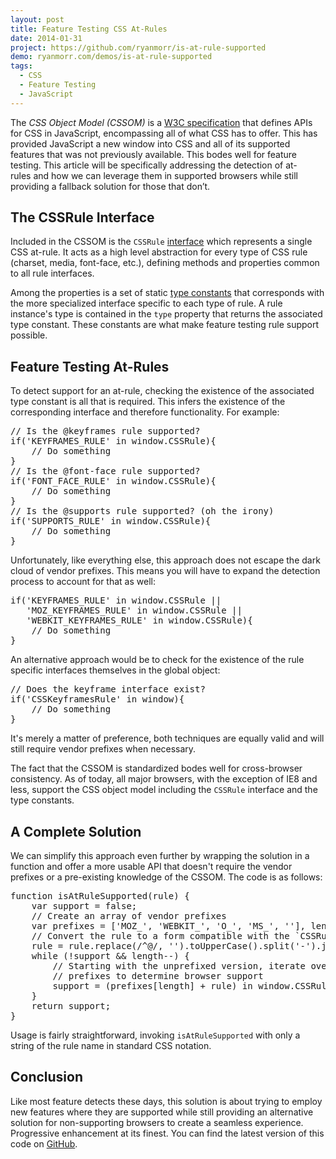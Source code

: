 ```yaml
---
layout: post
title: Feature Testing CSS At-Rules
date: 2014-01-31
project: https://github.com/ryanmorr/is-at-rule-supported
demo: ryanmorr.com/demos/is-at-rule-supported
tags:
  - CSS
  - Feature Testing
  - JavaScript
---
```


The _CSS Object Model (CSSOM)_ is a [W3C specification](http://dev.w3.org/csswg/cssom/) that defines APIs for CSS in JavaScript, encompassing all of what CSS has to offer. This has provided JavaScript a new window into CSS and all of its supported features that was not previously available. This bodes well for feature testing. This article will be specifically addressing the detection of at-rules and how we can leverage them in supported browsers while still providing a fallback solution for those that don’t.

## The CSSRule Interface

Included in the CSSOM is the `CSSRule` [interface](https://developer.mozilla.org/en-US/docs/Web/API/CSSRule) which represents a single CSS at-rule. It acts as a high level abstraction for every type of CSS rule (charset, media, font-face, etc.), defining methods and properties common to all rule interfaces.

Among the properties is a set of static [type constants](http://wiki.csswg.org/spec/cssom-constants#cssom-constants) that corresponds with the more specialized interface specific to each type of rule. A rule instance's type is contained in the `type` property that returns the associated type constant. These constants are what make feature testing rule support possible.

## Feature Testing At-Rules

To detect support for an at-rule, checking the existence of the associated type constant is all that is required. This infers the existence of the corresponding interface and therefore functionality. For example:

<div class="code-block">
  <pre class="prettyprint lang-javascript">
// Is the @keyframes rule supported?
if('KEYFRAMES_RULE' in window.CSSRule){
    // Do something
}
// Is the @font-face rule supported?
if('FONT_FACE_RULE' in window.CSSRule){
    // Do something
}
// Is the @supports rule supported? (oh the irony)
if('SUPPORTS_RULE' in window.CSSRule){
    // Do something
}
</pre>
</div>

Unfortunately, like everything else, this approach does not escape the dark cloud of vendor prefixes. This means you will have to expand the detection process to account for that as well:

<div class="code-block">
  <pre class="prettyprint lang-javascript">
if('KEYFRAMES_RULE' in window.CSSRule || 
   'MOZ_KEYFRAMES_RULE' in window.CSSRule || 
   'WEBKIT_KEYFRAMES_RULE' in window.CSSRule){
    // Do something
}
</pre>
</div>

An alternative approach would be to check for the existence of the rule specific interfaces themselves in the global object:

<div class="code-block">
  <pre class="prettyprint lang-javascript">
// Does the keyframe interface exist?
if('CSSKeyframesRule' in window){
    // Do something
}
</pre>
</div>

It's merely a matter of preference, both techniques are equally valid and will still require vendor prefixes when necessary.

The fact that the CSSOM is standardized bodes well for cross-browser consistency. As of today, all major browsers, with the exception of IE8 and less, support the CSS object model including the `CSSRule` interface and the type constants.

## A Complete Solution

We can simplify this approach even further by wrapping the solution in a function and offer a more usable API that doesn't require the vendor prefixes or a pre-existing knowledge of the CSSOM. The code is as follows:

<div class="code-block">
  <pre class="prettyprint lang-javascript">
function isAtRuleSupported(rule) {
    var support = false;
    // Create an array of vendor prefixes
    var prefixes = ['MOZ_', 'WEBKIT_', 'O_', 'MS_', ''], length = prefixes.length;
    // Convert the rule to a form compatible with the `CSSRule` type constants
    rule = rule.replace(/^@/, '').toUpperCase().split('-').join('_') + '_RULE';
    while (!support && length--) {
        // Starting with the unprefixed version, iterate over all the vendor
        // prefixes to determine browser support
        support = (prefixes[length] + rule) in window.CSSRule;
    }
    return support;
}
</pre>
</div>

Usage is fairly straightforward, invoking `isAtRuleSupported` with only a string of the rule name in standard CSS notation.

## Conclusion

Like most feature detects these days, this solution is about trying to employ new features where they are supported while still providing an alternative solution for non-supporting browsers to create a seamless experience. Progressive enhancement at its finest. You can find the latest version of this code on [GitHub](https://github.com/ryanmorr/is-at-rule-supported).